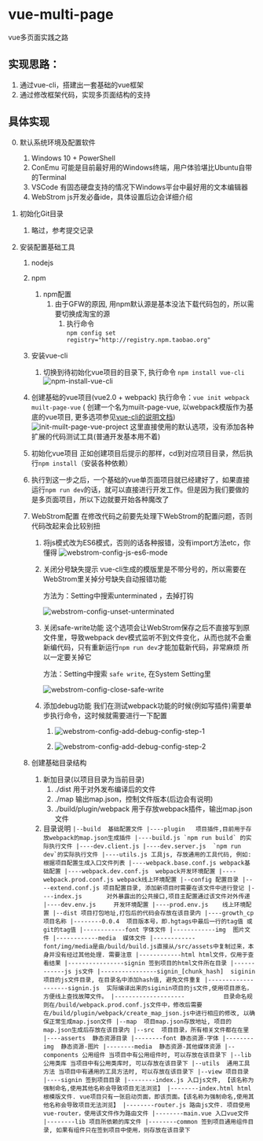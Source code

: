 # vue-multi-page
vue多页面实践之路

##  实现思路：
1.  通过vue-cli，搭建出一套基础的vue框架
2.  通过修改框架代码，实现多页面结构的支持

##  具体实现

0.  默认系统环境及配置软件
    1.  Windows 10 + PowerShell
    2.  ConEmu
        可能是目前最好用的Windows终端，用户体验堪比Ubuntu自带的Terminal
    3.  VSCode
        有固态硬盘支持的情况下Windows平台中最好用的文本编辑器
    4.  WebStrom
        js开发必备ide，具体设置后边会详细介绍


1.  初始化Git目录
    1.  略过，参考提交记录
2.  安装配置基础工具
    1.  nodejs
    2.  npm
        1.  npm配置
            1.  由于GFW的原因, 用npm默认源是基本没法下载代码包的，所以需要切换成淘宝的源
                1.  执行命令  
                    ` npm config set registry="http://registry.npm.taobao.org" `

    3.  安装vue-cli
        1.  切换到待初始化vue项目的目录下, 执行命令 `npm install vue-cli`
            ![npm-install-vue-cli](./img/npm-install-vue-cli.png)
    4.  创建基础的vue项目(vue2.0 + webpack)
        执行命令：`vue init webpack muilt-page-vue` ( 创建一个名为muilt-page-vue, 以webpack模版作为基底的vue项目, 更多选项参见[vue-cli的说明文档](https://github.com/vuejs/vue-cli))
        ![init-muilt-page-vue-project](./img/init-muilt-page-vue-project.png)
        这里直接使用的默认选项，没有添加各种扩展的代码测试工具(普通开发基本用不着)
    5.  初始化vue项目
        正如创建项目后提示的那样，cd到对应项目目录，然后执行`npm install`（安装各种依赖）
    6.  执行到这一步之后，一个基础的vue单页面项目就已经建好了，如果直接运行`npm run dev`的话，就可以直接进行开发工作。但是因为我们要做的是多页面项目，所以下边就要开始各种魔改了
    7.  WebStrom配置
        在修改代码之前要先处理下WebStrom的配置问题，否则代码改起来会比较别扭
        1.  将js模式改为ES6模式，否则的话各种报错，没有import方法etc，你懂得
            ![webstrom-config-js-es6-mode](./img/webstrom-config-js-es6-mode.png)
        2.  关闭分号缺失提示
            vue-cli生成的模版里是不带分号的，所以需要在WebStrom里关掉分号缺失自动报错功能

            方法为：Setting中搜索unterminated ，去掉打钩

            ![webstrom-config-unset-unterminated](./img/webstrom-config-unset-unterminated.png)

        3.  关闭safe-write功能
            这个选项会让WebStrom保存之后不直接写到原文件里，导致webpack dev模式监听不到文件变化，从而也就不会重新编代码，只有重新运行`npm run dev`才能加载新代码，非常麻烦
            所以一定要关掉它

            方法：Setting中搜索 `safe write`, 在System Setting里

            ![webstrom-config-close-safe-write](./img/webstrom-config-close-safe-write.png)

        4.  添加debug功能
            我们在测试webpack功能的时候(例如写插件)需要单步执行命令，这时候就需要进行一下配置

            1.
                ![webstrom-config-add-debug-config-step-1](./img/webstrom-config-add-debug-config-step-1.png)

            2.
                ![webstrom-config-add-debug-config-step-2](./img/webstrom-config-add-debug-config-step-2.png)
    8.  创建基础目录结构
        1.  新加目录(以项目目录为当前目录)
            1.  ./dist
                用于对外发布编译后的文件
            2.  ./map
                输出map.json，控制文件版本(后边会有说明)
            3.  ./build/plugin/webpack
                用于存放webpack插件，输出map.json文件
        2.  目录说明
                ```
                |--build  基础配置文件
                |----plugin   项目插件,目前用于存放webpack的map.json生成插件
                |----build.js `npm run build` 的实际执行文件
                |----dev.client.js
                |----dev.server.js  `npm run dev`的实际执行文件
                |----utils.js 工具js, 存放通用的工具代码, 例如: 根据项目配置生成入口文件列表
                |----webpack.base.conf.js webpack基础配置
                |----webpack.dev.conf.js  webpack开发环境配置
                |----webpack.prod.conf.js webpack线上环境配置
                |--config 配置目录
                |----extend.conf.js 项目配置目录, 添加新项目时需要在该文件中进行登记
                |----index.js       对外暴露出的公共接口,项目主配置通过该文件对外传递
                |----dev.env.js     开发环境配置
                |----prod.env.js    线上环境配置
                |--dist 项目打包地址,打包后的代码会存放在该目录内
                |----growth_cp  项目名称
                |--------0.0.4  项目版本号，即.hgtags中最后一行的tag值 或 git的tag值
                |------------font 字体文件
                |------------img  图片文件
                |------------media  媒体文件
                |------------       font/img/media是由/build/build.js直接从/src/assets中复制过来，本身并没有经过其他处理. 需要注意
                |------------html html文件，仅用于查看结果
                |----------------signin 签到项目的html文件所在目录
                |------------js js文件
                |----------------signin_[chunk_hash]  siginin项目的js文件目录, 在目录名中添加hash值, 避免文件重复
                |--------------------signin.js  实际编译出来的siginin项目的js文件,使用项目原名，方便线上查找故障文件。
                |--------------------           目录命名规则在/build/webpack.prod.conf.js文件中，修改后需要在/build/plugin/webpack/create_map_json.js中进行相应的修改, 以确保正常生成map.json文件
                |--map  项目map.json存放地址, 项目的map.json生成后存放在该目录内
                |--src  项目目录，所有相关文件都在在里
                |----asserts  静态资源目录
                |--------font 静态资源-字体
                |--------img  静态资源-图片
                |--------media  静态资源-其他媒体资源
                |--components 公用组件 当项目中有公用组件时, 可以存放在该目录下
                |--lib  公用类库 当项目中有公用类库时, 可以存放在该目录下
                |--utils  通用工具方法 当项目中有通用的工具方法时, 可以存放在该目录下
                |--view 项目目录
                |----signin 签到项目目录
                |--------index.js 入口js文件, 【该名称为强制命名,使用其他名称会导致项目无法浏览】
                |--------index.html html根模版文件. vue项目只有一张启动页面，即该页面。【该名称为强制命名,使用其他名称会导致项目无法浏览】
                |--------router.js 路由js文件. 项目使用vue-router，使用该文件作为路由文件
                |--------main.vue 入口vue文件
                |--------lib 项目所依赖的库文件
                |--------common 签到项目通用组件目录, 如果有组件只在签到项目中使用，则存放在该目录下
                ```
